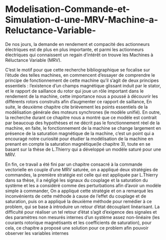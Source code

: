 # Modelisation-Commande-et-Simulation-d-une-MRV-Machine-a-Reluctance-Variable-

De nos jours, la demande en rendement et compacité des actionneurs électriques est de plus en plus importante, et parmi les actionneurs électriques qui connaissent
un regain d’intérêt on trouve les Machines à Réluctance Variable (MRV).

C’est le motif pour que cette recherche bibliographique se focalise sur l’étude des telles machines, en commencent d’essayer de comprendre le principe de fonctionnement de cette machine qu’il s’agit de deux principes essentiels : l’existence
d’un champs magnétique glissant induit par le stator, et le rapport de saillance du rotor qui joue un rôle important dans le rendement de la machine, cette importance nous a poussé à découvrir les différents rotors construits afin d’augmenter
ce rapport de saillance, En suite, le deuxième chapitre cite brièvement les points essentiels de la modélisation générale des moteurs synchrones (le modèle unifié).
En outre, la recherche durant ce chapitre nous a montré que ce modèle est contrait par beaucoup des hypothèses et ne décrit pas le fonctionnement réel de la machine, en faite, le fonctionnement de la machine se change largement en présence
de la saturation magnétique de la machine, c’est un point qui a encouragé notre curiosité pour étudier la modélisation de la machine en prenant en compte la saturation magnétique(le chapitre 3), toute en se basant sur la thèse de L.Thierry
qui a développé un modèle saturé pour une MRV.

En fin, ce travail a été fini par un chapitre consacré à la commande vectorielle en couple d’une MRV saturée, on a appliqué deux stratégies de commandes,
la première stratégie est celle qui est appliquée par L.Thierry dans sa thèse, il a négligé les signaux du couplage et la saturation du système et les a considéré
comme des perturbations afin d’avoir un modèle simple à commander, On a appliqué cette stratégie et on a remarqué les inconvénients de cette méthode à cause de
l’effet du couplage et de saturation, puis on a appliqué la deuxième méthode pour remédier à ce problem, qui se base à introduire un retour d’état découplant linéarisant. La difficulté pour réaliser un tel retour d’état s’agit d’exigence des signales et
des paramètres non mesurés internes d’un système assez non-linéaire (les courants rotorique magnétisants et les coefficients de saturation), pour cela, ce chapitre a
proposé une solution pour ce problem afin pouvoir observer les variables internes

